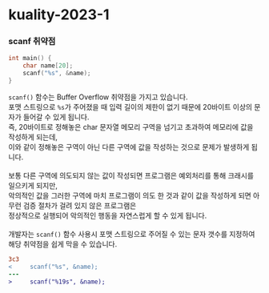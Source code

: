 # kuality-2023-1

### scanf 취약점

```c
int main() {
    char name[20];
    scanf("%s", &name);
}
```

`scanf()` 함수는 Buffer Overflow 취약점을 가지고 있습니다.<br>
포맷 스트링으로 `%s`가 주어졌을 때 입력 길이의 제한이 없기 때문에 20바이트 이상의 문자가 들어갈 수 있게 됩니다.<br>
즉, 20바이트로 정해놓은 char 문자열 메모리 구역을 넘기고 초과하여 메모리에 값을 작성하게 되는데,<br>
이와 같이 정해놓은 구역이 아닌 다른 구역에 값을 작성하는 것으로 문제가 발생하게 됩니다.<br>
<br>
보통 다른 구역에 의도되지 않는 값이 작성되면 프로그램은 예외처리를 통해 크래시를 일으키게 되지만,<br>
악의적인 값을 그러한 구역에 마치 프로그램이 의도 한 것과 같이 값을 작성하게 되면 아무런 검증 절차가 걸려 있지 않은 프로그램은<br>
정상적으로 실행되어 악의적인 행동을 자연스럽게 할 수 있게 됩니다.<br>
<br>
개발자는 `scanf()` 함수 사용시 포맷 스트링으로 주어질 수 있는 문자 갯수를 지정하여 해당 취약점을 쉽게 막을 수 있습니다.
```diff
3c3
<     scanf("%s", &name);
---
>     scanf("%19s", &name);
```
